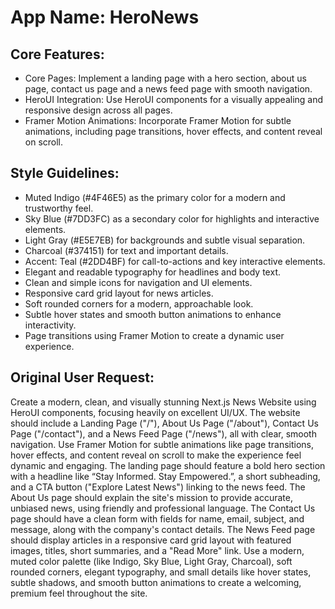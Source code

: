 # **App Name**: HeroNews

## Core Features:

- Core Pages: Implement a landing page with a hero section, about us page, contact us page and a news feed page with smooth navigation.
- HeroUI Integration: Use HeroUI components for a visually appealing and responsive design across all pages.
- Framer Motion Animations: Incorporate Framer Motion for subtle animations, including page transitions, hover effects, and content reveal on scroll.

## Style Guidelines:

- Muted Indigo (#4F46E5) as the primary color for a modern and trustworthy feel.
- Sky Blue (#7DD3FC) as a secondary color for highlights and interactive elements.
- Light Gray (#E5E7EB) for backgrounds and subtle visual separation.
- Charcoal (#374151) for text and important details.
- Accent: Teal (#2DD4BF) for call-to-actions and key interactive elements.
- Elegant and readable typography for headlines and body text.
- Clean and simple icons for navigation and UI elements.
- Responsive card grid layout for news articles.
- Soft rounded corners for a modern, approachable look.
- Subtle hover states and smooth button animations to enhance interactivity.
- Page transitions using Framer Motion to create a dynamic user experience.

## Original User Request:
Create a modern, clean, and visually stunning Next.js News Website using HeroUI components, focusing heavily on excellent UI/UX. The website should include a Landing Page ("/"), About Us Page ("/about"), Contact Us Page ("/contact"), and a News Feed Page ("/news"), all with clear, smooth navigation. Use Framer Motion for subtle animations like page transitions, hover effects, and content reveal on scroll to make the experience feel dynamic and engaging. The landing page should feature a bold hero section with a headline like “Stay Informed. Stay Empowered.”, a short subheading, and a CTA button ("Explore Latest News") linking to the news feed. The About Us page should explain the site's mission to provide accurate, unbiased news, using friendly and professional language. The Contact Us page should have a clean form with fields for name, email, subject, and message, along with the company's contact details. The News Feed page should display articles in a responsive card grid layout with featured images, titles, short summaries, and a "Read More" link. Use a modern, muted color palette (like Indigo, Sky Blue, Light Gray, Charcoal), soft rounded corners, elegant typography, and small details like hover states, subtle shadows, and smooth button animations to create a welcoming, premium feel throughout the site.
  